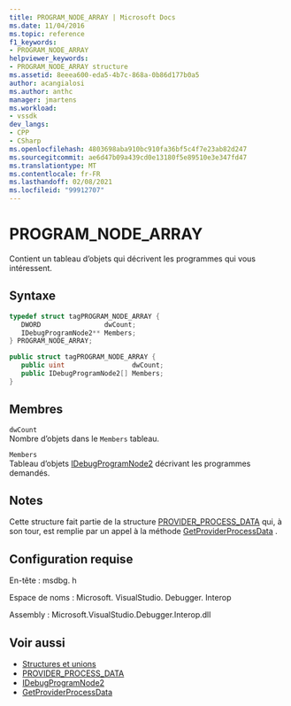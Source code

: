 ```yaml
---
title: PROGRAM_NODE_ARRAY | Microsoft Docs
ms.date: 11/04/2016
ms.topic: reference
f1_keywords:
- PROGRAM_NODE_ARRAY
helpviewer_keywords:
- PROGRAM_NODE_ARRAY structure
ms.assetid: 8eeea600-eda5-4b7c-868a-0b86d177b0a5
author: acangialosi
ms.author: anthc
manager: jmartens
ms.workload:
- vssdk
dev_langs:
- CPP
- CSharp
ms.openlocfilehash: 4803698aba910bc910fa36bf5c4f7e23ab82d247
ms.sourcegitcommit: ae6d47b09a439cd0e13180f5e89510e3e347fd47
ms.translationtype: MT
ms.contentlocale: fr-FR
ms.lasthandoff: 02/08/2021
ms.locfileid: "99912707"
---
```

# <a name="program_node_array"></a>PROGRAM_NODE_ARRAY
Contient un tableau d’objets qui décrivent les programmes qui vous intéressent.

## <a name="syntax"></a>Syntaxe

```cpp
typedef struct tagPROGRAM_NODE_ARRAY {
   DWORD                dwCount;
   IDebugProgramNode2** Members;
} PROGRAM_NODE_ARRAY;
```

```csharp
public struct tagPROGRAM_NODE_ARRAY {
   public uint                 dwCount;
   public IDebugProgramNode2[] Members;
}
```

## <a name="members"></a>Membres
 `dwCount`\
 Nombre d’objets dans le `Members` tableau.

 `Members`\
 Tableau d’objets [IDebugProgramNode2](../../../extensibility/debugger/reference/idebugprogramnode2.md) décrivant les programmes demandés.

## <a name="remarks"></a>Notes
 Cette structure fait partie de la structure [PROVIDER_PROCESS_DATA](../../../extensibility/debugger/reference/provider-process-data.md) qui, à son tour, est remplie par un appel à la méthode [GetProviderProcessData](../../../extensibility/debugger/reference/idebugprogramprovider2-getproviderprocessdata.md) .

## <a name="requirements"></a>Configuration requise
 En-tête : msdbg. h

 Espace de noms : Microsoft. VisualStudio. Debugger. Interop

 Assembly : Microsoft.VisualStudio.Debugger.Interop.dll

## <a name="see-also"></a>Voir aussi
- [Structures et unions](../../../extensibility/debugger/reference/structures-and-unions.md)
- [PROVIDER_PROCESS_DATA](../../../extensibility/debugger/reference/provider-process-data.md)
- [IDebugProgramNode2](../../../extensibility/debugger/reference/idebugprogramnode2.md)
- [GetProviderProcessData](../../../extensibility/debugger/reference/idebugprogramprovider2-getproviderprocessdata.md)
